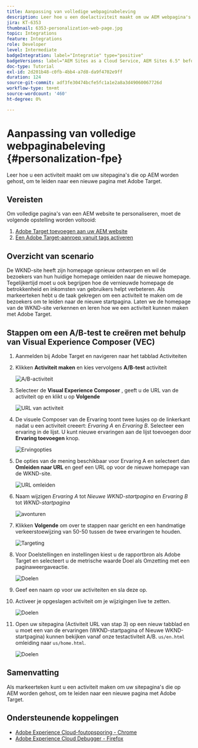 ```yaml
---
title: Aanpassing van volledige webpaginabeleving
description: Leer hoe u een doelactiviteit maakt om uw AEM webpagina's met Adobe Target om te leiden naar nieuwe pagina's.
jira: KT-6353
thumbnail: 6353-personalization-web-page.jpg
topic: Integrations
feature: Integrations
role: Developer
level: Intermediate
badgeIntegration: label="Integratie" type="positive"
badgeVersions: label="AEM Sites as a Cloud Service, AEM Sites 6.5" before-title="false"
doc-type: Tutorial
exl-id: 2d201b48-c0fb-4bb4-a7d8-da9f4702e9ff
duration: 124
source-git-commit: adf3fe30474bcfe5fc1a1e2a8a3d49060067726d
workflow-type: tm+mt
source-wordcount: '460'
ht-degree: 0%

---
```


# Aanpassing van volledige webpaginabeleving {#personalization-fpe}

Leer hoe u een activiteit maakt om uw sitepagina&#39;s die op AEM worden gehost, om te leiden naar een nieuwe pagina met Adobe Target.

## Vereisten

Om volledige pagina&#39;s van een AEM website te personaliseren, moet de volgende opstelling worden voltooid:

1. [Adobe Target toevoegen aan uw AEM website](./add-target-launch-extension.md)
1. [Een Adobe Target-aanroep vanuit tags activeren](./load-and-fire-target.md)

## Overzicht van scenario

De WKND-site heeft zijn homepage opnieuw ontworpen en wil de bezoekers van hun huidige homepage omleiden naar de nieuwe homepage. Tegelijkertijd moet u ook begrijpen hoe de vernieuwde homepage de betrokkenheid en inkomsten van gebruikers helpt verbeteren. Als markeerteken hebt u de taak gekregen om een activiteit te maken om de bezoekers om te leiden naar de nieuwe startpagina. Laten we de homepage van de WKND-site verkennen en leren hoe we een activiteit kunnen maken met Adobe Target.

## Stappen om een A/B-test te creëren met behulp van Visual Experience Composer (VEC)

1. Aanmelden bij Adobe Target en navigeren naar het tabblad Activiteiten
1. Klikken **Activiteit maken** en kies vervolgens **A/B-test** activiteit

   ![A/B-activiteit](assets/ab-target-activity.png)

1. Selecteer de **Visual Experience Composer** , geeft u de URL van de activiteit op en klikt u op **Volgende**

   ![URL van activiteit](assets/ab-test-url.png)

1. De visuele Composer van de Ervaring toont twee lusjes op de linkerkant nadat u een activiteit creeert: *Ervaring A* en *Ervaring B*. Selecteer een ervaring in de lijst. U kunt nieuwe ervaringen aan de lijst toevoegen door **Ervaring toevoegen** knop.

   ![Ervingopties](assets/experience-options.png)

1. De opties van de mening beschikbaar voor Ervaring A en selecteert dan **Omleiden naar URL** en geef een URL op voor de nieuwe homepage van de WKND-site.

   ![URL omleiden](assets/redirect-url.png)

1. Naam wijzigen *Ervaring A* tot *Nieuwe WKND-startpagina* en *Ervaring B* tot *WKND-startpagina*

   ![avonturen](assets/new-experiences.png)

1. Klikken **Volgende** om over te stappen naar gericht en een handmatige verkeerstoewijzing van 50-50 tussen de twee ervaringen te houden.

   ![Targeting](assets/targeting.png)

1. Voor Doelstellingen en instellingen kiest u de rapportbron als Adobe Target en selecteert u de metrische waarde Doel als Omzetting met een paginaweergaveactie.

   ![Doelen](assets/goals.png)

1. Geef een naam op voor uw activiteiten en sla deze op.
1. Activeer je opgeslagen activiteit om je wijzigingen live te zetten.

   ![Doelen](assets/activate.png)

1. Open uw sitepagina (Activiteit URL van stap 3) op een nieuw tabblad en u moet een van de ervaringen (WKND-startpagina of Nieuwe WKND-startpagina) kunnen bekijken vanaf onze testactiviteit A/B. `us/en.html` omleiding naar `us/home.html`.

   ![Doelen](assets/redirect-test.png)

## Samenvatting

Als markeerteken kunt u een activiteit maken om uw sitepagina&#39;s die op AEM worden gehost, om te leiden naar een nieuwe pagina met Adobe Target.

## Ondersteunende koppelingen

* [Adobe Experience Cloud-foutopsporing - Chrome](https://chrome.google.com/webstore/detail/adobe-experience-platform/bfnnokhpnncpkdmbokanobigaccjkpob)
* [Adobe Experience Cloud Debugger - Firefox](https://addons.mozilla.org/en-US/firefox/addon/adobe-experience-platform-dbg/)
